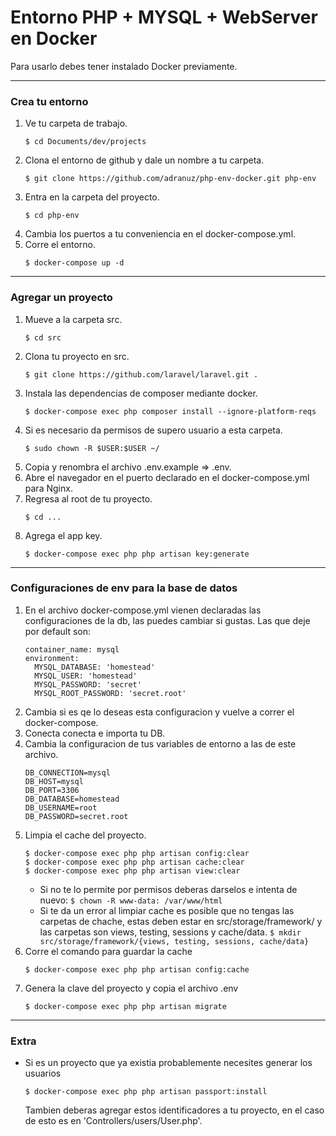 # Entorno PHP + MYSQL + WebServer en Docker

Para usarlo debes tener instalado Docker previamente.

---

### Crea tu entorno

1. Ve tu carpeta de trabajo.
    ```
    $ cd Documents/dev/projects
    ```
2. Clona el entorno de github y dale un nombre a tu carpeta.
    ```
    $ git clone https://github.com/adranuz/php-env-docker.git php-env
    ```
3. Entra en la carpeta del proyecto.
    ```
    $ cd php-env
    ```
4. Cambia los puertos a tu conveniencia en el docker-compose.yml.
5. Corre el entorno.
    ```
    $ docker-compose up -d
    ```

---

### Agregar un proyecto


1. Mueve a la carpeta src.
    ```
    $ cd src
    ```
2. Clona tu proyecto en src.
    ```
    $ git clone https://github.com/laravel/laravel.git .
    ```
2. Instala las dependencias de composer mediante docker.
    ```
    $ docker-compose exec php composer install --ignore-platform-reqs
    ```
3. Si es necesario da permisos de supero usuario a esta carpeta.
    ```
    $ sudo chown -R $USER:$USER ~/
    ```
4. Copia y renombra el archivo .env.example => .env.
5. Abre el navegador en el puerto declarado en el docker-compose.yml para Nginx.
6. Regresa al root de tu proyecto.
    ```
    $ cd ...
    ```
7. Agrega el app key.
    ```
    $ docker-compose exec php php artisan key:generate
    ```

---

### Configuraciones de env para la base de datos

1. En el archivo docker-compose.yml vienen declaradas las configuraciones de la db, las puedes cambiar si gustas. Las que deje por default son: 
    ```
    container_name: mysql
    environment: 
      MYSQL_DATABASE: 'homestead'
      MYSQL_USER: 'homestead'
      MYSQL_PASSWORD: 'secret'
      MYSQL_ROOT_PASSWORD: 'secret.root'
    ```
2. Cambia si es qe lo deseas esta configuracion y vuelve a correr el docker-compose.
3. Conecta conecta e importa tu DB.
4. Cambia la configuracion de tus variables de entorno a las de este archivo.
    ```
    DB_CONNECTION=mysql
    DB_HOST=mysql
    DB_PORT=3306
    DB_DATABASE=homestead
    DB_USERNAME=root
    DB_PASSWORD=secret.root
    ```
5. Limpia el cache del proyecto.
    ```
    $ docker-compose exec php php artisan config:clear
    $ docker-compose exec php php artisan cache:clear
    $ docker-compose exec php php artisan view:clear
    ```
    - Si no te lo permite por permisos deberas darselos e intenta de nuevo:
            ```
            $ chown -R www-data: /var/www/html
            ```
    - Si te da un error al limpiar cache es posible que no tengas las carpetas de chache, estas deben estar en src/storage/framework/ y las carpetas son views, testing, sessions y cache/data.
            ```
            $ mkdir src/storage/framework/{views, testing, sessions, cache/data}
            ```
6. Corre el comando para guardar la cache
    ```
    $ docker-compose exec php php artisan config:cache
    ```
7. Genera la clave del proyecto y copia el archivo .env
    ```
    $ docker-compose exec php php artisan migrate
    ```


---

### Extra
- Si es un proyecto que ya existia probablemente necesites generar los usuarios
    ```
    $ docker-compose exec php php artisan passport:install
    ```
    Tambien deberas agregar estos identificadores a tu proyecto, en el caso de esto es en 'Controllers/users/User.php'.
    
